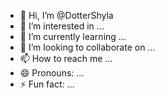 - 👋 Hi, I’m @DotterShyla
- 👀 I’m interested in ...
- 🌱 I’m currently learning ...
- 💞️ I’m looking to collaborate on ...
- 📫 How to reach me ...
- 😄 Pronouns: ...
- ⚡ Fun fact: ...

<!---
DotterShyla/DotterShyla is a ✨ special ✨ repository because its `README.md` (this file) appears on your GitHub profile.
You can click the Preview link to take a look at your changes.
--->
